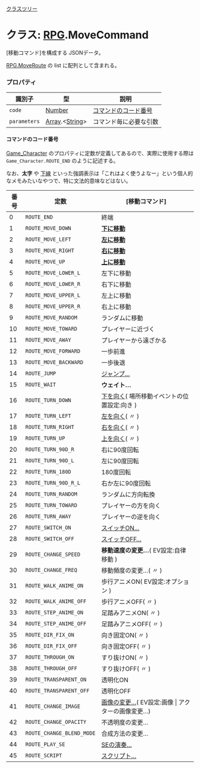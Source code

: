 [クラスツリー](index.md)

# クラス: [RPG](RPG.md).MoveCommand
[移動コマンド]を構成する JSONデータ。

[RPG.MoveRoute](RPG.MoveRoute.md) の list に配列として含まれる。


### プロパティ

| 識別子 | 型 | 説明 |
| --- | --- | --- |
| `code` | [Number](Number.md) | [コマンドのコード番号](#コマンドのコード番号) |
| `parameters` | [Array](Array.md).&lt;[String](String.md)&gt; | コマンド毎に必要な引数 |

#### コマンドのコード番号
[Game_Character](Game_Character.md) のプロパティに定数が定義してあるので、実際に使用する際は <code>Game_Character.ROUTE_END</code> のように記述する。

なお、**太字** や <u>下線</u> といった強調表示は「これはよく使うよなー」という個人的なメモみたいなやつで、特に文法的意味などはない。

| 番号 | 定数 | [移動コマンド]  |
| --- | --- | --- |
| 0 | `ROUTE_END` | 終端   |
| 1 | `ROUTE_MOVE_DOWN` | <u>**下に移動**</u>   |
| 2 | `ROUTE_MOVE_LEFT` | <u>**左に移動**</u>   |
| 3 | `ROUTE_MOVE_RIGHT` | <u>**右に移動**</u>   |
| 4 | `ROUTE_MOVE_UP` | <u>**上に移動**</u>   |
| 5 | `ROUTE_MOVE_LOWER_L` | 左下に移動   |
| 6 | `ROUTE_MOVE_LOWER_R` | 右下に移動   |
| 7 | `ROUTE_MOVE_UPPER_L` | 左上に移動   |
| 8 | `ROUTE_MOVE_UPPER_R` | 右上に移動   |
| 9 | `ROUTE_MOVE_RANDOM` | ランダムに移動   |
| 10 | `ROUTE_MOVE_TOWARD` | プレイヤーに近づく   |
| 11 | `ROUTE_MOVE_AWAY` | プレイヤーから遠ざかる   |
| 12 | `ROUTE_MOVE_FORWARD` | 一歩前進   |
| 13 | `ROUTE_MOVE_BACKWARD` | 一歩後退   |
| 14 | `ROUTE_JUMP` | <u>ジャンプ…</u>   |
| 15 | `ROUTE_WAIT` | **ウェイト…**   |
| 16 | `ROUTE_TURN_DOWN` | <u>下を向く</u>( 場所移動イベントの位置設定:向き )   |
| 17 | `ROUTE_TURN_LEFT` | <u>左を向く</u>( 〃 )   |
| 18 | `ROUTE_TURN_RIGHT` | <u>右を向く</u>( 〃 )   |
| 19 | `ROUTE_TURN_UP` | <u>上を向く</u>( 〃 )   |
| 20 | `ROUTE_TURN_90D_R` | 右に90度回転   |
| 21 | `ROUTE_TURN_90D_L` | 左に90度回転   |
| 22 | `ROUTE_TURN_180D` | 180度回転   |
| 23 | `ROUTE_TURN_90D_R_L` | 右か左に90度回転   |
| 24 | `ROUTE_TURN_RANDOM` | ランダムに方向転換   |
| 25 | `ROUTE_TURN_TOWARD` | プレイヤーの方を向く   |
| 26 | `ROUTE_TURN_AWAY` | プレイヤーの逆を向く   |
| 27 | `ROUTE_SWITCH_ON` | <u>スイッチON…</u>   |
| 28 | `ROUTE_SWITCH_OFF` | <u>スイッチOFF…</u>   |
| 29 | `ROUTE_CHANGE_SPEED` | **移動速度の変更…**( EV設定:自律移動 )   |
| 30 | `ROUTE_CHANGE_FREQ` | 移動頻度の変更…( 〃 )   |
| 31 | `ROUTE_WALK_ANIME_ON` | 歩行アニメON( EV設定:オプション )   |
| 32 | `ROUTE_WALK_ANIME_OFF` | 歩行アニメOFF( 〃 )   |
| 33 | `ROUTE_STEP_ANIME_ON` | 足踏みアニメON( 〃 )   |
| 34 | `ROUTE_STEP_ANIME_OFF` | 足踏みアニメOFF( 〃 )   |
| 35 | `ROUTE_DIR_FIX_ON` | 向き固定ON( 〃 )   |
| 36 | `ROUTE_DIR_FIX_OFF` | 向き固定OFF( 〃 )   |
| 37 | `ROUTE_THROUGH_ON` | すり抜けON( 〃 )   |
| 38 | `ROUTE_THROUGH_OFF` | すり抜けOFF( 〃 )   |
| 39 | `ROUTE_TRANSPARENT_ON` | 透明化ON   |
| 40 | `ROUTE_TRANSPARENT_OFF` | 透明化OFF   |
| 41 | `ROUTE_CHANGE_IMAGE` | <u>画像の変更…</u>( EV設定:画像 \| アクターの画像変更…)   |
| 42 | `ROUTE_CHANGE_OPACITY` | 不透明度の変更…   |
| 43 | `ROUTE_CHANGE_BLEND_MODE` | 合成方法の変更…   |
| 44 | `ROUTE_PLAY_SE` | <u>SEの演奏…</u>   |
| 45 | `ROUTE_SCRIPT` | <u>スクリプト…</u>   |